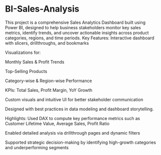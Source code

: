 # BI-Sales-Analysis
This project is a comprehensive Sales Analytics Dashboard built using Power BI, designed to help business stakeholders monitor key sales metrics, identify trends, and uncover actionable insights across product categories, regions, and time periods.
 Key Features:
Interactive dashboard with slicers, drillthroughs, and bookmarks

Visualizations for:

Monthly Sales & Profit Trends

Top-Selling Products

Category-wise & Region-wise Performance

KPIs: Total Sales, Profit Margin, YoY Growth

Custom visuals and intuitive UI for better stakeholder communication

Designed with best practices in data modeling and dashboard storytelling.

 Highlights:
Used DAX to compute key performance metrics such as Customer Lifetime Value, Average Sales, Profit Ratio

Enabled detailed analysis via drillthrough pages and dynamic filters

Supported strategic decision-making by identifying high-growth categories and underperforming segments
